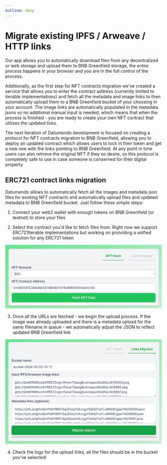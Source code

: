 ```yaml
---
outline: deep
---
```


# Migrate existing IPFS / Arweave / HTTP links

Our app allows you to automatically download files from any decentralized or web storage and upload them to BNB Greenfield storage, the entire process happens in your browser and you are in the full control of the process.

Additionally, as the first step for NFT contracts migration we've created a service that allows you to enter the contract address (currently limited to iterable implementations) and fetch all the metadata and image links to then automatically upload them to a BNB Greenfield bucket of your choosing in your account. The image links are automatically populated in the metadata jsons so no additional manual input is needed, which means that when the process is finished - you are ready to create your own NFT contract that utilizes the updated links.

The next iteration of Datumendo development is focused on creating a protocol for NFT contracts migration to BNB Greenfield, allowing you to deploy an updated contract which allows users to lock in their token and get a new one with the links pointing to BNB Greenfield. At any point in time users can also retrieve the original NFT if they so desire, so this protocol is completely safe to use in case someone is conserned for their digital property

## ERC721 contract links migration

Datumendo allows to automatically fetch all the images and metadata json files for existing NFT contracts and automatically upload files and updated metadata to BNB Greenfield bucket. Just follow these simple steps:

1) Connect your web3 wallet with enough tokens on BNB Greenfield (or testnet) to store your files

2) Select the contract you'd like to fetch files from. Right now we support ERC721Iterable implementations but working on proividing a unified solution for any ERC721 token

![An image](/img/select-contract.png)

3) Once all the URLs are fetched - we begin the upload process. If the image was already uploaded and there is a metadata upload for the same filename in queue - we automatically adjust the JSON to reflect updated BNB Greenfield link

![An image](/img/upload-files.png)

4) Check the logs for the upload links, all the files should be in the bucket you've selected!
